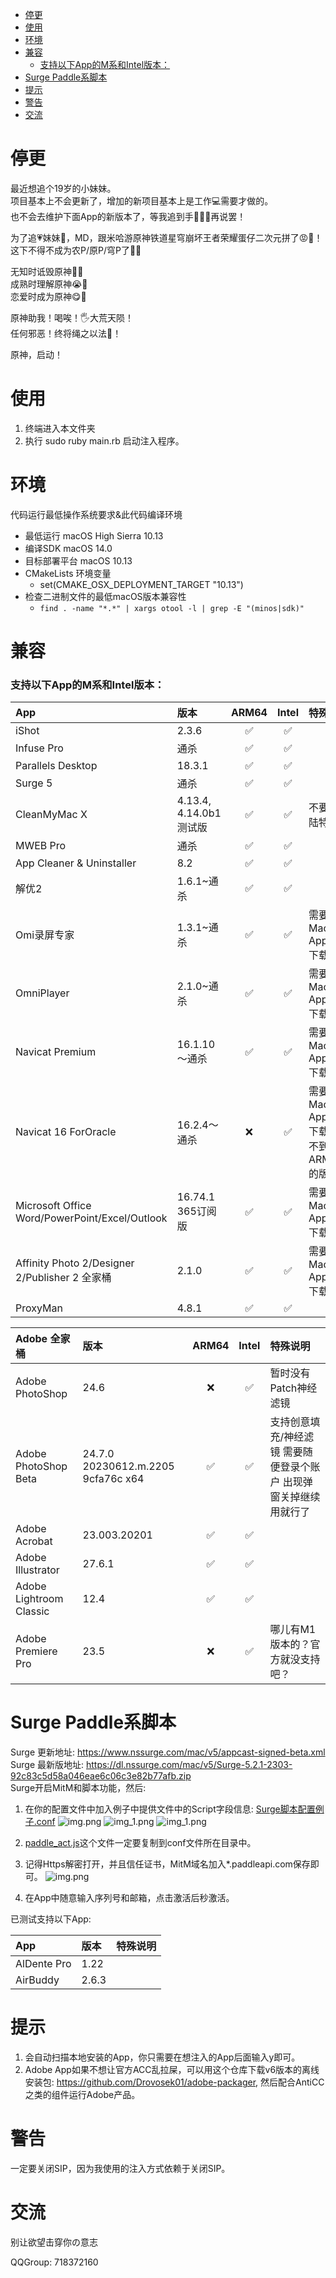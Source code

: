 <!-- TOC -->
* [停更](#停更)
* [使用](#使用)
* [环境](#环境)
* [兼容](#兼容)
    * [支持以下App的M系和Intel版本：](#支持以下app的m系和intel版本)
* [Surge Paddle系脚本](#surge-paddle系脚本)
* [提示](#提示)
* [警告](#警告)
* [交流](#交流)
<!-- TOC -->

# 停更

最近想追个19岁的小妹妹。<br>
项目基本上不会更新了，增加的新项目基本上是工作💻需要才做的。<br>
也不会去维护下面App的新版本了，等我追到手🧑‍🤝‍🧑再说罢！<br>

为了追💗妹妹👧，MD，跟米哈游原神铁道星穹崩坏王者荣耀蛋仔二次元拼了😡👊！<br>
这下不得不成为农P/原P/穹P了🙏🙏<br>

无知时诋毁原神🫤🙏<br>
成熟时理解原神😭🙏<br>
恋爱时成为原神😋🙏<br>

原神助我！喝唉！🖐大荒天陨！️<br>
任何邪恶！终将绳之以法👮！<br>

原神，启动！

# 使用

1. 终端进入本文件夹
2. 执行 sudo ruby main.rb 启动注入程序。

# 环境

代码运行最低操作系统要求&此代码编译环境

- 最低运行 macOS High Sierra 10.13
- 编译SDK macOS 14.0
- 目标部署平台 macOS 10.13
- CMakeLists 环境变量
    - set(CMAKE_OSX_DEPLOYMENT_TARGET "10.13")
- 检查二进制文件的最低macOS版本兼容性
    - ```find . -name "*.*" | xargs otool -l | grep -E "(minos|sdk)"```

# 兼容

### 支持以下App的M系和Intel版本：

| App                                            | 版本                   | ARM64 | Intel | 特殊要求                            |
|:-----------------------------------------------|:---------------------|:-----:|:-----:|:--------------------------------|
| iShot                                          | 2.3.6                |   ✅   |   ✅   |                                 | 
| Infuse Pro                                     | 通杀                   |   ✅   |   ✅   |                                 | 
| Parallels Desktop                              | 18.3.1               |   ✅   |   ✅   |                                 | 
| Surge 5                                        | 通杀                   |   ✅   |   ✅   |                                 | 
| CleanMyMac X                                   | 4.13.4, 4.14.0b1 测试版 |   ✅   |   ✅   | 不要下大陆特供版                        | 
| MWEB Pro                                       | 通杀                   |   ✅   |   ✅   |                                 | 
| App Cleaner & Uninstaller                      | 8.2                  |   ✅   |   ✅   |                                 | 
| 解优2                                            | 1.6.1~通杀             |   ✅   |   ✅   |                                 | 
| Omi录屏专家                                        | 1.3.1~通杀             |   ✅   |   ✅   | 需要从Mac AppStore 下载              | 
| OmniPlayer                                     | 2.1.0~通杀             |   ✅   |   ✅   | 需要从Mac AppStore 下载              |
| Navicat Premium                                | 16.1.10～通杀           |   ✅   |   ✅   | 需要从Mac AppStore 下载              |
| Navicat 16 ForOracle                           | 16.2.4～通杀            |   ❌   |   ✅   | 需要从Mac AppStore 下载 我下不到ARM64的版本 |
| Microsoft Office Word/PowerPoint/Excel/Outlook | 16.74.1 365订阅版       |   ✅   |   ✅   | 需要从Mac AppStore 下载              |
| Affinity Photo 2/Designer 2/Publisher 2 全家桶    | 2.1.0                |   ✅   |   ✅   | 需要从Mac AppStore 下载              |
| ProxyMan                                       | 4.8.1                |   ✅   |   ✅   |                                 |

| Adobe 全家桶               | 版本                                 | ARM64 | Intel | 特殊说明                               |
|:------------------------|:-----------------------------------|:-----:|:-----:|:-----------------------------------|
| Adobe PhotoShop         | 24.6                               |   ❌   |   ✅   | 暂时没有Patch神经滤镜                      |
| Adobe PhotoShop Beta    | 24.7.0 20230612.m.2205 9cfa76c x64 |   ✅   |   ✅   | 支持创意填充/神经滤镜 需要随便登录个账户 出现弹窗关掉继续用就行了 |
| Adobe Acrobat           | 23.003.20201                       |   ✅   |   ✅   |                                    |
| Adobe Illustrator       | 27.6.1                             |   ✅   |   ✅   |                                    |
| Adobe Lightroom Classic | 12.4                               |   ✅   |   ✅   |                                    |
| Adobe Premiere Pro      | 23.5                               |   ❌   |   ✅   | 哪儿有M1版本的？官方就没支持吧？                  |

# Surge Paddle系脚本

Surge 更新地址: https://www.nssurge.com/mac/v5/appcast-signed-beta.xml
Surge 最新版地址: https://dl.nssurge.com/mac/v5/Surge-5.2.1-2303-92c83c5d58a046eae6c06c3e82b77afb.zip <br>
Surge开启MitM和脚本功能，然后:

1. 在你的配置文件中加入例子中提供文件中的Script字段信息:
   [Surge脚本配置例子.conf](Surge%E6%BF%80%E6%B4%BB%E8%84%9A%E6%9C%AC%2FSurge%E8%84%9A%E6%9C%AC%E9%85%8D%E7%BD%AE%E4%BE%8B%E5%AD%90.conf)
   ![img.png](imgs/img.png)
   ![img_1.png](imgs/img_1.png)
   ![img_1.png](imgs/img_2.png)

2. [paddle_act.js](Surge%E6%BF%80%E6%B4%BB%E8%84%9A%E6%9C%AC%2Fpaddle_act.js)这个文件一定要复制到conf文件所在目录中。

3. 记得Https解密打开，并且信任证书，MitM域名加入*.paddleapi.com保存即可。
   ![img.png](imgs/img3.png)

4. 在App中随意输入序列号和邮箱，点击激活后秒激活。

已测试支持以下App:

| App         | 版本    | 特殊说明 |
|:------------|:------|:-----|
| AlDente Pro | 1.22  |      |
| AirBuddy    | 2.6.3 |      |

# 提示

1. 会自动扫描本地安装的App，你只需要在想注入的App后面输入y即可。
2. Adobe App如果不想让官方ACC乱拉屎，可以用这个仓库下载v6版本的离线安装包: https://github.com/Drovosek01/adobe-packager,
   然后配合AntiCC之类的组件运行Adobe产品。

# 警告

一定要关闭SIP，因为我使用的注入方式依赖于关闭SIP。

# 交流

别让欲望击穿你の意志

QQGroup: 718372160
